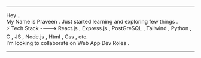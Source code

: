 <hr>  
  Hey ..<br> My Name is Praveen . Just started learning and exploring few things .<br>
  ⚡️ Tech Stack ---->  React.js , Express.js ,  PostGreSQL , Tailwind , Python , C , JS , Node.js , Html , Css , etc.<br>
  I’m looking to collaborate on Web App Dev Roles .
 <hr> 
 


<!---**praveen24sriv/praveen24sriv** is a ✨ _special_ ✨ repository because its `README.md` (this file) appears on your GitHub profile.

Here are some ideas to get you started:

- 🔭 I’m currently working on ...💁🏻
- 
- 👯 I’m looking to collaborate on ...
- 🤔 I’m looking for help with ...
- 💬 Ask me about ...
- 📫 How to reach me: ...
- 😄 Pronouns: ...
- ⚡ Fun fact: ...
-->
